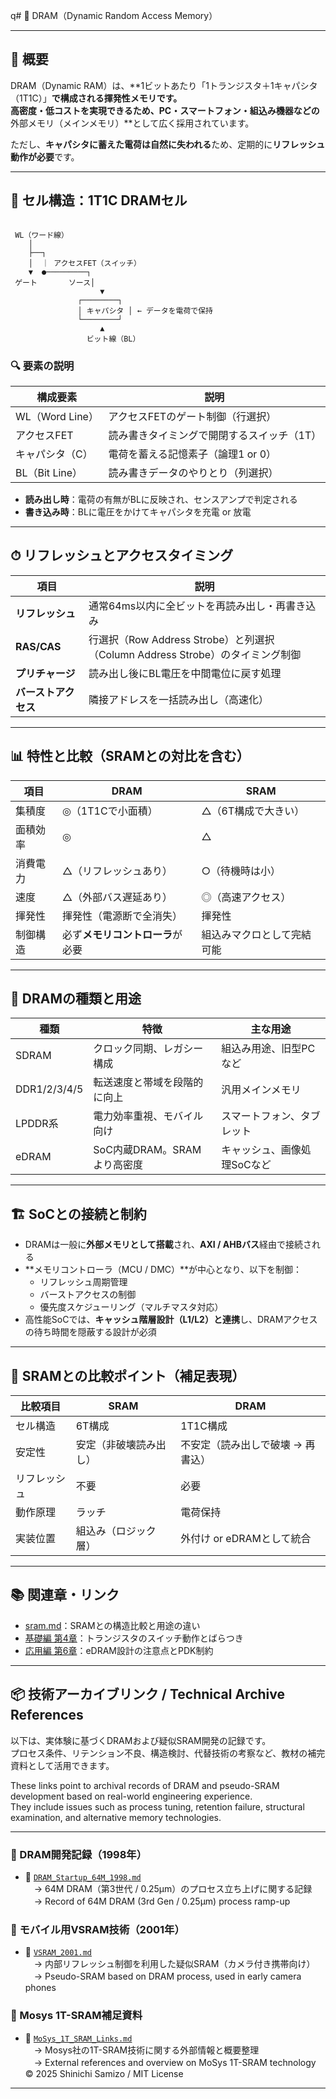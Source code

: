 q# 🧠 DRAM（Dynamic Random Access Memory）

---

## 📘 概要

DRAM（Dynamic RAM）は、**1ビットあたり「1トランジスタ＋1キャパシタ（1T1C）」**で構成される揮発性メモリです。  
高密度・低コストを実現できるため、PC・スマートフォン・組込み機器などの**外部メモリ（メインメモリ）**として広く採用されています。

ただし、**キャパシタに蓄えた電荷は自然に失われる**ため、定期的に**リフレッシュ動作が必要**です。

---

## 🔧 セル構造：1T1C DRAMセル

```

 WL（ワード線）
    │
    ├──┐
    │  ｜ アクセスFET（スイッチ）
    ▼  ●─────────┐
 ゲート       ソース│
                    ▼
               ┌────────┐
               │ キャパシタ │ ← データを電荷で保持
               └────────┘
                    ▲
                 ビット線（BL）

```

### 🔍 要素の説明

| 構成要素 | 説明 |
|----------|------|
| WL（Word Line） | アクセスFETのゲート制御（行選択） |
| アクセスFET | 読み書きタイミングで開閉するスイッチ（1T） |
| キャパシタ（C） | 電荷を蓄える記憶素子（論理1 or 0） |
| BL（Bit Line） | 読み書きデータのやりとり（列選択） |

- **読み出し時**：電荷の有無がBLに反映され、センスアンプで判定される  
- **書き込み時**：BLに電圧をかけてキャパシタを充電 or 放電

---

## ⏱ リフレッシュとアクセスタイミング

| 項目 | 説明 |
|------|------|
| **リフレッシュ** | 通常64ms以内に全ビットを再読み出し・再書き込み |
| **RAS/CAS** | 行選択（Row Address Strobe）と列選択（Column Address Strobe）のタイミング制御 |
| **プリチャージ** | 読み出し後にBL電圧を中間電位に戻す処理 |
| **バーストアクセス** | 隣接アドレスを一括読み出し（高速化） |

---

## 📊 特性と比較（SRAMとの対比を含む）

| 項目 | DRAM | SRAM |
|------|------|------|
| 集積度 | ◎（1T1Cで小面積） | △（6T構成で大きい） |
| 面積効率 | ◎ | △ |
| 消費電力 | △（リフレッシュあり） | ○（待機時は小） |
| 速度 | △（外部バス遅延あり） | ◎（高速アクセス） |
| 揮発性 | 揮発性（電源断で全消失） | 揮発性 |
| 制御構造 | 必ず**メモリコントローラ**が必要 | 組込みマクロとして完結可能 |

---

## 🧪 DRAMの種類と用途

| 種類 | 特徴 | 主な用途 |
|------|------|-----------|
| SDRAM | クロック同期、レガシー構成 | 組込み用途、旧型PCなど |
| DDR1/2/3/4/5 | 転送速度と帯域を段階的に向上 | 汎用メインメモリ |
| LPDDR系 | 電力効率重視、モバイル向け | スマートフォン、タブレット |
| eDRAM | SoC内蔵DRAM。SRAMより高密度 | キャッシュ、画像処理SoCなど |

---

## 🏗 SoCとの接続と制約

- DRAMは一般に**外部メモリとして搭載**され、**AXI / AHBバス**経由で接続される  
- **メモリコントローラ（MCU / DMC）**が中心となり、以下を制御：
  - リフレッシュ周期管理
  - バーストアクセスの制御
  - 優先度スケジューリング（マルチマスタ対応）
- 高性能SoCでは、**キャッシュ階層設計（L1/L2）と連携**し、DRAMアクセスの待ち時間を隠蔽する設計が必須

---

## 🔁 SRAMとの比較ポイント（補足表現）

| 比較項目 | SRAM | DRAM |
|----------|------|------|
| セル構造 | 6T構成 | 1T1C構成 |
| 安定性 | 安定（非破壊読み出し） | 不安定（読み出しで破壊 → 再書込） |
| リフレッシュ | 不要 | 必要 |
| 動作原理 | ラッチ | 電荷保持 |
| 実装位置 | 組込み（ロジック層） | 外付け or eDRAMとして統合 |

---

## 📚 関連章・リンク

- [sram.md](./sram.md)：SRAMとの構造比較と用途の違い  
- [基礎編 第4章](../chapter4_mos_characteristics/)：トランジスタのスイッチ動作とばらつき  
- [応用編 第6章](../d_chapter6_pdk_and_eda_environment/)：eDRAM設計の注意点とPDK制約  

---

## 📦 技術アーカイブリンク / Technical Archive References

以下は、実体験に基づくDRAMおよび疑似SRAM開発の記録です。  
プロセス条件、リテンション不良、構造検討、代替技術の考察など、教材の補完資料として活用できます。

These links point to archival records of DRAM and pseudo-SRAM development based on real-world engineering experience.  
They include issues such as process tuning, retention failure, structural examination, and alternative memory technologies.

---

### 📘 DRAM開発記録（1998年）  
- 📄 [`DRAM_Startup_64M_1998.md`](../../../Edusemi-Plus/archive/in1998/DRAM_Startup_64M_1998.md)  
　→ 64M DRAM（第3世代 / 0.25μm）のプロセス立ち上げに関する記録  
　→ Record of 64M DRAM (3rd Gen / 0.25μm) process ramp-up

### 📘 モバイル用VSRAM技術（2001年）  
- 📄 [`VSRAM_2001.md`](../../../Edusemi-Plus/archive/in2001/VSRAM_2001.md)  
　→ 内部リフレッシュ制御を利用した疑似SRAM（カメラ付き携帯向け）  
　→ Pseudo-SRAM based on DRAM process, used in early camera phones

### 📘 Mosys 1T-SRAM補足資料  
- 📄 [`MoSys_1T_SRAM_Links.md`](../../../Edusemi-Plus/archive/in2001/MoSys_1T_SRAM_Links.md)  
　→ Mosys社の1T-SRAM技術に関する外部情報と概要整理  
　→ External references and overview on MoSys 1T-SRAM technology
© 2025 Shinichi Samizo / MIT License

---


